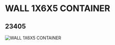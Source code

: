 # WALL 1X6X5 CONTAINER
## 23405
![WALL 1X6X5 CONTAINER](https://lc-www-live-s.legocdn.com/media/bricks/5/2/6128857.jpg)